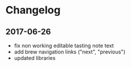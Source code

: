 # Changelog

## 2017-06-26

* fix non working editable tasting note text
* add brew navigation links ("next", "previous")
* updated libraries
